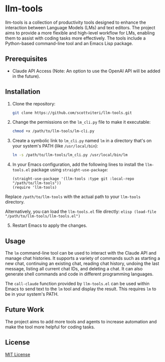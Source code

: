 # llm-tools

llm-tools is a collection of productivity tools designed to enhance the interaction between Language Models (LMs) and text editors. The project aims to provide a more flexible and high-level workflow for LMs, enabling them to assist with coding tasks more effectively. The tools include a Python-based command-line tool and an Emacs Lisp package.

## Prerequisites
- Claude API Access (Note: An option to use the OpenAI API will be added in the future).

## Installation

1. Clone the repository:

    ```bash
    git clone https://github.com/scottviteri/llm-tools.git
    ```

2. Change the permissions on the `lm_cli.py` file to make it executable:

    ```bash
    chmod +x /path/to/llm-tools/lm-cli.py
    ```

3.  Create a symbolic link to `lm_cli.py` named `lm` in a directory that's on your system's PATH (like `/usr/local/bin`):


    ```bash
    ln -s /path/to/llm-tools/lm_cli.py /usr/local/bin/lm
    ```

4. In your Emacs configuration, add the following lines to install the `llm-tools.el` package using `straight-use-package`:

    ```elisp
    (straight-use-package '(llm-tools :type git :local-repo "/path/to/llm-tools"))
    (require 'llm-tools)
    ```
Replace `/path/to/llm-tools` with the actual path to your `llm-tools` directory.

Alternatively, you can load the `llm-tools.el` file directly:
    ```elisp
    (load-file "/path/to/llm-tools/llm-tools.el")
    ```

5. Restart Emacs to apply the changes.

## Usage

The `lm` command-line tool can be used to interact with the Claude API and manage chat histories. It supports a variety of commands such as starting a new chat, continuing an existing chat, reading chat history, undoing the last message, listing all current chat IDs, and deleting a chat. It can also generate shell commands and code in different programming languages.

The `call-claude` function provided by `llm-tools.el` can be used within Emacs to send text to the `lm` tool and display the result. This requires `lm` to be in your system's PATH.

## Future Work

The project aims to add more tools and agents to increase automation and make the tool more helpful for coding tasks.

## License

[MIT License](./LICENSE)